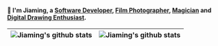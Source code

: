 #### 👋 I'm Jiaming, a [Software Developer](https://www.jiaaming.cn/), [Film Photographer](https://www.instagram.com/james_1iu/), [Magician](https://www.bilibili.com/video/BV1dv411i7jd/?spm_id_from=333.999.0.0) and [Digital Drawing Enthusiast](https://www.pixiv.net/users/32348753).
| <a><img align="center" src="https://github-readme-stats.vercel.app/api?username=Jiaaming&count_private=true" alt="Jiaming's github stats" /></a> |  <a><img align="center" src="https://github-readme-stats.vercel.app/api/wakatime?username=Jameson&langs_count=7" alt="Jiaming's github stats" /></a> |
|--------------------------------------------------------------------------------------------------------------------------------------------------| ------------- |

